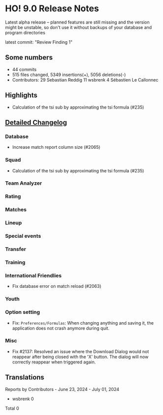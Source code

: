 # HO! 9.0 Release Notes

Latest alpha release – planned features are still missing and the version might be unstable, so don't use it without backups of your database and program directories

latest commit: "Review Finding 1"

## Some numbers
* 44 commits
* 515 files changed, 5349 insertions(+), 5056 deletions(-)
* Contributors: 
29	Sebastian Reddig
    11	wsbrenk
     4	Sébastien Le Callonnec

## Highlights

* Calculation of the tsi sub by approximating the tsi formula (#235)

## [Detailed Changelog](https://github.com/ho-dev/HattrickOrganizer/issues?q=milestone%3A9.0)

### Database

* Increase match report column size (#2065)

### Squad

* Calculation of the tsi sub by approximating the tsi formula (#235)

### Team Analyzer

### Rating

### Matches

### Lineup

### Special events

### Transfer

### Training

### International Friendlies

* Fix database error on match reload (#2063)

### Youth

### Option setting

* Fix: `Preferences/Formulas`: When changing anything and saving it, the application does not crash anymore during quit.

### Misc

* Fix #2137: Resolved an issue where the Download Dialog would not reappear after being closed with the 'X' button. The
  dialog will now correctly reappear when triggered again.

## Translations

Reports by Contributors - June 23, 2024 - July 01, 2024

* wsbrenk 0

Total 0
